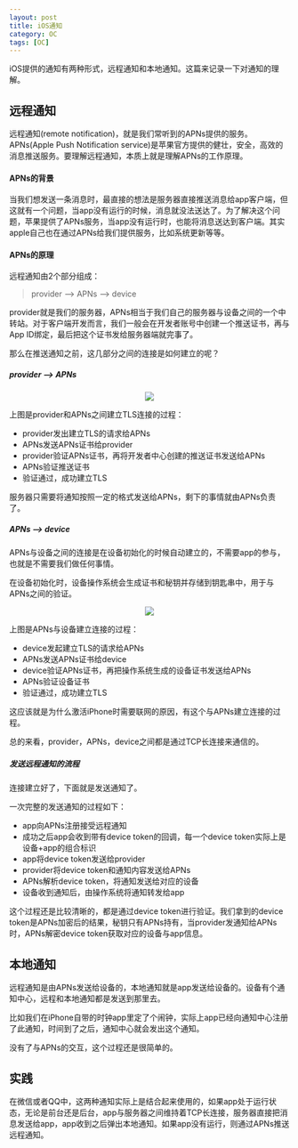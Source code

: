 ```yaml
---
layout: post
title: iOS通知
category: OC
tags: [OC]
---
```


iOS提供的通知有两种形式，远程通知和本地通知。这篇来记录一下对通知的理解。

## 远程通知

远程通知(remote notification)，就是我们常听到的APNs提供的服务。APNs(Apple Push Notification service)是苹果官方提供的健壮，安全，高效的消息推送服务。要理解远程通知，本质上就是理解APNs的工作原理。

#### APNs的背景

当我们想发送一条消息时，最直接的想法是服务器直接推送消息给app客户端，但这就有一个问题，当app没有运行的时候，消息就没法送达了。为了解决这个问题，苹果提供了APNs服务，当app没有运行时，也能将消息送达到客户端。其实apple自己也在通过APNs给我们提供服务，比如系统更新等等。

#### APNs的原理

远程通知由2个部分组成：
> provider --> APNs --> device

provider就是我们的服务器，APNs相当于我们自己的服务器与设备之间的一个中转站。对于客户端开发而言，我们一般会在开发者账号中创建一个推送证书，再与App ID绑定，最后把这个证书发给服务器端就完事了。

那么在推送通知之前，这几部分之间的连接是如何建立的呢？

##### provider --> APNs

<p align="center">
    <img src="http://betterzn.com/assets/images/2019_02_13/provider_APNs.png" />
</p>

上图是provider和APNs之间建立TLS连接的过程：
- provider发出建立TLS的请求给APNs
- APNs发送APNs证书给provider
- provider验证APNs证书，再将开发者中心创建的推送证书发送给APNs
- APNs验证推送证书
- 验证通过，成功建立TLS

服务器只需要将通知按照一定的格式发送给APNs，剩下的事情就由APNs负责了。

##### APNs --> device

APNs与设备之间的连接是在设备初始化的时候自动建立的，不需要app的参与，也就是不需要我们做任何事情。

在设备初始化时，设备操作系统会生成证书和秘钥并存储到钥匙串中，用于与APNs之间的验证。

<p align="center">
    <img src="http://betterzn.com/assets/images/2019_02_13/APNs_device.png" />
</p>

上图是APNs与设备建立连接的过程：
- device发起建立TLS的请求给APNs
- APNs发送APNs证书给device
- device验证APNs证书，再把操作系统生成的设备证书发送给APNs
- APNs验证设备证书
- 验证通过，成功建立TLS

这应该就是为什么激活iPhone时需要联网的原因，有这个与APNs建立连接的过程。

总的来看，provider，APNs，device之间都是通过TCP长连接来通信的。

##### 发送远程通知的流程

连接建立好了，下面就是发送通知了。

一次完整的发送通知的过程如下：
- app向APNs注册接受远程通知
- 成功之后app会收到带有device token的回调，每一个device token实际上是设备+app的组合标识
- app将device token发送给provider
- provider将device token和通知内容发送给APNs
- APNs解析device token，将通知发送给对应的设备
- 设备收到通知后，由操作系统将通知转发给app

这个过程还是比较清晰的，都是通过device token进行验证。我们拿到的device token是APNs加密后的结果，秘钥只有APNs持有，当provider发通知给APNs时，APNs解密device token获取对应的设备与app信息。

## 本地通知

远程通知是由APNs发送给设备的，本地通知就是app发送给设备的。设备有个通知中心，远程和本地通知都是发送到那里去。

比如我们在iPhone自带的时钟app里定了个闹钟，实际上app已经向通知中心注册了此通知，时间到了之后，通知中心就会发出这个通知。

没有了与APNs的交互，这个过程还是很简单的。

## 实践

在微信或者QQ中，这两种通知实际上是结合起来使用的，如果app处于运行状态，无论是前台还是后台，app与服务器之间维持着TCP长连接，服务器直接把消息发送给app，app收到之后弹出本地通知。如果app没有运行，则通过APNs推送远程通知。


